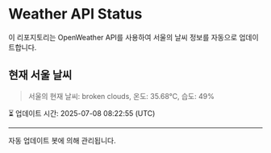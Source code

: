 
# Weather API Status

이 리포지토리는 OpenWeather API를 사용하여 서울의 날씨 정보를 자동으로 업데이트합니다.

## 현재 서울 날씨
> 서울의 현재 날씨: broken clouds, 온도: 35.68°C, 습도: 49%

⏳ 업데이트 시간: 2025-07-08 08:22:55 (UTC)

---
자동 업데이트 봇에 의해 관리됩니다.
